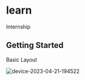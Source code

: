 # learn

Internship

## Getting Started

Basic Layout 

![device-2023-04-21-194522](https://user-images.githubusercontent.com/96327578/233660275-8e683de7-10a8-4e35-a23e-0464f5acb411.gif)




